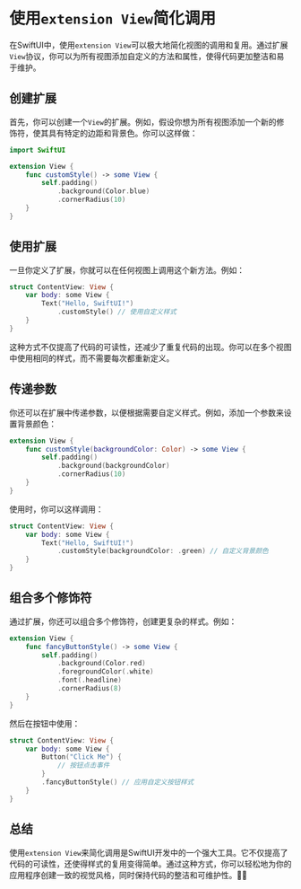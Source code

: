 ﻿# 使用`extension View`简化调用

在SwiftUI中，使用`extension View`可以极大地简化视图的调用和复用。通过扩展`View`协议，你可以为所有视图添加自定义的方法和属性，使得代码更加整洁和易于维护。

## 创建扩展

首先，你可以创建一个`View`的扩展。例如，假设你想为所有视图添加一个新的修饰符，使其具有特定的边距和背景色。你可以这样做：

```swift
import SwiftUI

extension View {
    func customStyle() -> some View {
        self.padding()
            .background(Color.blue)
            .cornerRadius(10)
    }
}
```

## 使用扩展

一旦你定义了扩展，你就可以在任何视图上调用这个新方法。例如：

```swift
struct ContentView: View {
    var body: some View {
        Text("Hello, SwiftUI!")
            .customStyle() // 使用自定义样式
    }
}
```

这种方式不仅提高了代码的可读性，还减少了重复代码的出现。你可以在多个视图中使用相同的样式，而不需要每次都重新定义。

## 传递参数

你还可以在扩展中传递参数，以便根据需要自定义样式。例如，添加一个参数来设置背景颜色：

```swift
extension View {
    func customStyle(backgroundColor: Color) -> some View {
        self.padding()
            .background(backgroundColor)
            .cornerRadius(10)
    }
}
```

使用时，你可以这样调用：

```swift
struct ContentView: View {
    var body: some View {
        Text("Hello, SwiftUI!")
            .customStyle(backgroundColor: .green) // 自定义背景颜色
    }
}
```

## 组合多个修饰符

通过扩展，你还可以组合多个修饰符，创建更复杂的样式。例如：

```swift
extension View {
    func fancyButtonStyle() -> some View {
        self.padding()
            .background(Color.red)
            .foregroundColor(.white)
            .font(.headline)
            .cornerRadius(8)
    }
}
```

然后在按钮中使用：

```swift
struct ContentView: View {
    var body: some View {
        Button("Click Me") {
            // 按钮点击事件
        }
        .fancyButtonStyle() // 应用自定义按钮样式
    }
}
```

## 总结

使用`extension View`来简化调用是SwiftUI开发中的一个强大工具。它不仅提高了代码的可读性，还使得样式的复用变得简单。通过这种方式，你可以轻松地为你的应用程序创建一致的视觉风格，同时保持代码的整洁和可维护性。🎉✨
